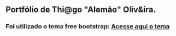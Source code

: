 ## Portfólio de Thi@go "Alemão" Oliv&ira. 

### Foi utilizado o tema free bootstrap: [Acesse aqui o tema](https://bootstrapmade.com/demo/iPortfolio/)  
